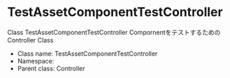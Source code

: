 TestAssetComponentTestController
===============

Class TestAssetComponentTestController
CompornentをテストするためのController Class




* Class name: TestAssetComponentTestController
* Namespace: 
* Parent class: Controller









